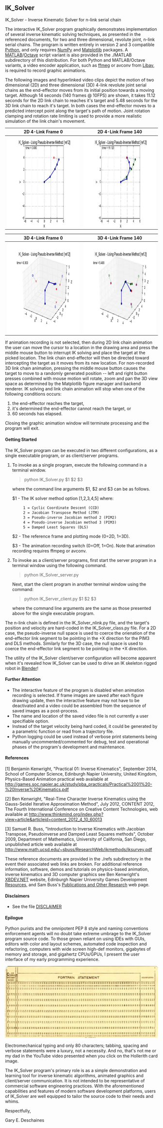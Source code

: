 ## IK_Solver ##
IK_Solver - Inverse Kinematic Solver for n-link serial chain

The interactive IK_Solver program graphically demonstrates implementation of
several inverse kinematic solving techniques, as presented in the referenced documents,
for two and three dimensional, revolute joint, n-link serial chains. The program
is written entirely in version 2 and 3 compatible [Python](https://www.python.org/),
and only requires [NumPy](http://www.numpy.org/) and [Matplotlib](https://matplotlib.org/)
packages. A [MATLAB](https://www.mathworks.com/products/matlab.html)/[Octave](https://www.gnu.org/software/octave/)
script variant is also provided in the ./MATLAB subdirectory of this distribution.
For both Python and MATLAB/Octave variants, a video encoder application, such as
[ffmeg](https://ffmpeg.org/) or avconv from [Libav](https://libav.org/about/),
is required to record graphic animations.

The following images and hyperlinked video clips depict the motion of two dimensional
(2D) and three dimensional (3D) 4-link revolute joint serial chains as the end-effector moves
from its initial position towards a moving target. Although 14 seconds (140 frames \@ 10FPS)
are shown, it takes 11.12 seconds for the 2D link chain to reaches it's target and 5.48
seconds for the 3D link chain to reach it's target. In both cases the end-effector moves
to a predicted intercept point along the target's path of motion. Joint rotation clamping
and rotation rate limiting is used to provide a more realistic simulation of the link chain's
movement.

2D 4-Link Frame 0 | 2D 4-Link Frame 140
----------------- | -------------------
<a href="https://youtu.be/Tcd8GGE0yGY"><img src="./docs/images/IK_Solver_3_2D_001.jpg" alt="./docs/images/IK_Solver_3_2D_001.jpg" width="450" height="300"></a>|<a href="https://youtu.be/Tcd8GGE0yGY"><img src="./docs/images/IK_Solver_3_2D_140.jpg" alt="./docs/images/IK_Solver_3_2D_140.jpg" width="450" height="300"></a>


3D 4-Link Frame 0 | 3D 4-Link Frame 140
----------------- | -------------------
<a href="https://youtu.be/Rj2a2JKNJ6g"><img src="./docs/images/IK_Solver_3_3D_001.jpg" alt="./docs/images/IK_Solver_3_3D_001.jpg" width="450" height="300"></a>|<a href="https://youtu.be/Rj2a2JKNJ6g"><img src="./docs/images/IK_Solver_3_3D_140.jpg" alt="./docs/images/IK_Solver_3_3D_140.jpg" width="450" height="300"></a>

If animation recording is not selected, then during 2D link chain animation the user can move
the cursor to a location in the drawing area and press the middle mouse button to interrupt
IK solving and place the target at the picked location. The link chain end-effector will then
be directed toward intercepting the target as it moves from its new location. For non-recorded
3D link chain animation, pressing the middle mouse button causes the target to move to a randomly
generated position -- left and right button presses combined with mouse motion will rotate, zoom
and pan the 3D view space as determined by the Matplotlib figure manager and backend renderer.
IK solving and link chain animation will stop when one of the following conditions occurs:
1) the end-effector reaches the target,
2) it's determined the end-effector cannot reach the target, or
3) 60 seconds has elapsed.

Closing the graphic animation window will terminate processing and the program will exit.

#### Getting Started ####

The IK_Solver program can be executed in two different configurations,
as a single executable program, or as client/server programs.

1. To invoke as a single program, execute the following command in
   a terminal window.

     > python IK_Solver.py $1 $2 $3

   where the command line arguments $1, $2 and $3 can be as follows.

     $1 - The IK solver method option \[1,2,3,4,5] where:

            1 = Cyclic Coordinate Descent (CCD)
            2 = Jacobian Transpose Method (JTM)
            3 = Pseudo-inverse Jacobian method 2 (PIM2)
            4 = Pseudo-inverse Jacobian method 3 (PIM3)
            5 = Damped Least Squares (DLS)

     $2 - The reference frame and plotting mode (0=2D, 1=3D).

     $3 - The animation recording switch (0=Off, 1=On). Note that
          animation recording requires ffmpeg or avconv.

2. To invoke as a client/server programs, first start the server
   program in a terminal window using the following command.

     > python IK_Solver_server.py

   Next, start the client program in another terminal window using
   the command:

     > python IK_Server_client.py $1 $2 $3

   where the command line arguments are the same as those presented
   above for the single executable program.

The n-link chain is defined in the IK_Solver_nlink.py file, and the
target's position and velocity are hard-coded in the IK_Solver_class.py
file. For a 2D case, the pseudo-inverse null space is used to coerce
the orienation of the end-effector link segment to be pointing in the
+X direction for the PIM3 and DLS methods. Similarly for the 3D case,
the null space is used to coerce the end-effector link segment to be
pointing in the +X direction.

The utility of the IK_Solver client/server configuration will become apparent
when it's revealed how IK_Solver can be used to drive an IK skeleton rigged
robot in [Blender](https://www.blender.org)!

#### Further Attention ####

* The interactive feature of the program is disabled when animation recording
is selected. If frame images are saved after each figure drawing update, then
the interactive feature may not have to be deactivated and a video
could be assembled from the sequence of saved images as a post-process.
* The name and location of the saved video file is not currently a user specifiable option.
* Instead of the target velocity being hard coded, it could be generated by a
parametric function or read from a trajectory file.
* Python logging could be used instead of verbose print statements
being manually uncommented/commented for debug, test and operational phases
of the program's development and maintenance.

#### References ####

\[1] Benjamin Kenwright, "Practical 01: Inverse Kinematics", September
     2014, School of Computer Science, Edinburgh Napier University,
     United Kingdom, Physics-Based Animation practical web available at
     http://games.soc.napier.ac.uk/study/pba_practicals/Practical%2001%20-%20Inverse%20Kinematics.pdf

\[2] Ben Kenwright, "Real-Time Character Inverse Kinematics using
     the Gauss-Seidel Iterative Approximation Method", July 2012,
     CONTENT 2012, The Fourth International Conference on Creative
     Content Technologies, web available at
     http://www.thinkmind.org/index.php?view=article&articleid=content_2012_4_10_60013

\[3] Samuel R. Buss, "Introduction to Inverse Kinematics with Jacobian
     Transpose, Pseudoinverse and Damped Least Squares methods", October
     2009, Department of Mathematics, University of California, San
     Diego, unpublished article web available at
     http://www.math.ucsd.edu/~sbuss/ResearchWeb/ikmethods/iksurvey.pdf

These reference documents are provided in the ./refs subdirectory in the event
their associated web links are broken. For additional reference information,
software, demos and tutorials on physics-based animation, inverse kinematics
and 3D computer graphics see Ben Kenwright's [XBDEV.NET](http://www.xbdev.net/index.php)
website, Edinburgh Napier University Games Development [Resources](http://games.soc.napier.ac.uk/resources.html), and Sam Buss's [Publications and Other Research](http://www.math.ucsd.edu/~sbuss/ResearchWeb/index.html) web page.

#### Disclaimers ####

* See the file [DISCLAIMER](./DISCLAIMER)

#### Epilogue ####

Python purists and the omnipotent PEP 8 style and naming conventions enforcement
agents will no doubt take extreme umbrage to the IK_Solver program source code.
To those grown reliant on using IDEs with GUIs, editors with color and layout
schemes, automated code inspection and refactoring, computers with wide screen
high-def monitors, gigabytes of memory and storage, and gigahertz CPUs/GPUs,
I present the user interface of my early programming experience.

<a href="https://youtu.be/iXLfiAvkbyg"><img src="./docs/images/Hollerith_card.jpg" alt="https://commons.wikimedia.org/wiki/File:Hollerith_card.jpg" width="526" height="236"></a>

Electromechanical typing and only 80 characters; tabbing, spacing and verbose statements
were a luxury, not a necessity. And no, that's not me or my dad in the YouTube
video presented when you click on the Hollerith card image.

The IK_Solver program's primary role is as a simple demonstration and learning tool for
inverse kinematic algorithms, animated graphics and client/server communication.
It is not intended to be representative of commercial software engineering
practices. With the aforementioned capabilities and features of modern software
development platforms, users of IK_Solver are well equipped to tailor the source
code to their needs and whims.

Respectfully,

Gary E. Deschaines

